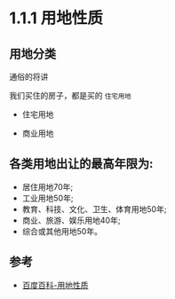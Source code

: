 # 1.1.1 用地性质 

## 用地分类
通俗的将讲

我们买住的房子，都是买的 `住宅用地`

- 住宅用地


- 商业用地

## 各类用地出让的最高年限为:

- 居住用地70年;
- 工业用地50年;
- 教育、科技、文化、卫生、体育用地50年;
- 商业、旅游、娱乐用地40年;
- 综合或其他用地50年。

## 参考
- [百度百科-用地性质](https://baike.baidu.com/item/%E7%94%A8%E5%9C%B0%E6%80%A7%E8%B4%A8/7418473?fr=kg_qa)
